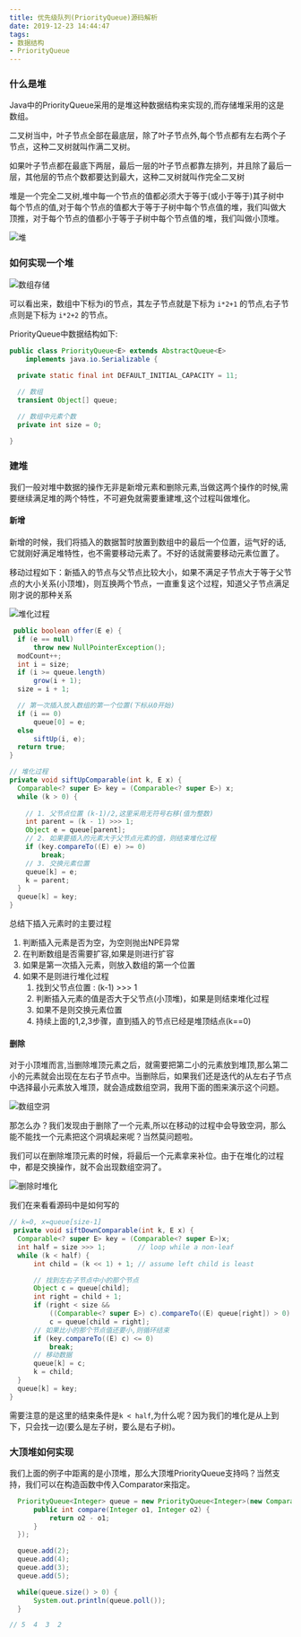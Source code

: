 ```yaml
---
title: 优先级队列(PriorityQueue)源码解析
date: 2019-12-23 14:44:47
tags:
- 数据结构
- PriorityQueue
---
```


### 什么是堆

Java中的PriorityQueue采用的是堆这种数据结构来实现的,而存储堆采用的这是数组。

二叉树当中，叶子节点全部在最底层，除了叶子节点外,每个节点都有左右两个子节点，这种二叉树就叫作满二叉树。

如果叶子节点都在最底下两层，最后一层的叶子节点都靠左排列，并且除了最后一层，其他层的节点个数都要达到最大，这种二叉树就叫作完全二叉树

堆是一个完全二叉树,堆中每一个节点的值都必须大于等于(或小于等于)其子树中每个节点的值,对于每个节点的值都大于等于子树中每个节点值的堆，我们叫做大顶推，对于每个节点的值都小于等于子树中每个节点值的堆，我们叫做小顶堆。

![堆](/images/java/big-small-heap.png)

<!--more-->

### 如何实现一个堆

![数组存储](/images/java/store-heap.png)

可以看出来，数组中下标为i的节点，其左子节点就是下标为 `i*2+1` 的节点,右子节点则是下标为 `i*2+2` 的节点。

PriorityQueue中数据结构如下:

```java
public class PriorityQueue<E> extends AbstractQueue<E>
    implements java.io.Serializable {
  
  private static final int DEFAULT_INITIAL_CAPACITY = 11;

  // 数组
  transient Object[] queue;

  // 数组中元素个数
  private int size = 0;

}

```

### 建堆

我们一般对堆中数据的操作无非是新增元素和删除元素,当做这两个操作的时候,需要继续满足堆的两个特性，不可避免就需要重建堆,这个过程叫做堆化。


#### 新增

新增的时候，我们将插入的数据暂时放置到数组中的最后一个位置，运气好的话,它就刚好满足堆特性，也不需要移动元素了。不好的话就需要移动元素位置了。

移动过程如下：新插入的节点与父节点比较大小，如果不满足子节点大于等于父节点的大小关系(小顶堆)，则互换两个节点，一直重复这个过程，知道父子节点满足刚才说的那种关系

![堆化过程](/images/java/heapify.png)

```java
 public boolean offer(E e) {
  if (e == null)
      throw new NullPointerException();
  modCount++;
  int i = size;
  if (i >= queue.length)
      grow(i + 1);
  size = i + 1;

  // 第一次插入放入数组的第一个位置(下标从0开始)
  if (i == 0)
      queue[0] = e;
  else
      siftUp(i, e);
  return true;
}

// 堆化过程
private void siftUpComparable(int k, E x) {
  Comparable<? super E> key = (Comparable<? super E>) x;
  while (k > 0) {
    
    // 1. 父节点位置 (k-1)/2,这里采用无符号右移(值为整数)
    int parent = (k - 1) >>> 1;
    Object e = queue[parent];
    // 2. 如果要插入的元素大于父节点元素的值，则结束堆化过程
    if (key.compareTo((E) e) >= 0)
        break;
    // 3. 交换元素位置
    queue[k] = e;
    k = parent;
  }
  queue[k] = key;
}
```

总结下插入元素时的主要过程

1. 判断插入元素是否为空，为空则抛出NPE异常
2. 在判断数组是否需要扩容,如果是则进行扩容
3. 如果是第一次插入元素，则放入数组的第一个位置
4. 如果不是则进行堆化过程
    1. 找到父节点位置 : (k-1) >>> 1
    2. 判断插入元素的值是否大于父节点(小顶堆)，如果是则结束堆化过程 
    3. 如果不是则交换元素位置
    4. 持续上面的1,2,3步骤，直到插入的节点已经是堆顶结点(k==0)

#### 删除

对于小顶堆而言,当删除堆顶元素之后，就需要把第二小的元素放到堆顶,那么第二小的元素就会出现在左右子节点中。当删除后，如果我们还是迭代的从左右子节点中选择最小元素放入堆顶，就会造成数组空洞，我用下面的图来演示这个问题。

![数组空洞](/images/java/array-holes.png)

那怎么办？我们发现由于删除了一个元素,所以在移动的过程中会导致空洞，那么能不能找一个元素把这个洞填起来呢？当然莫问题啦。

我们可以在删除堆顶元素的时候，将最后一个元素拿来补位。由于在堆化的过程中，都是交换操作，就不会出现数组空洞了。

![删除时堆化](/images/java/heapify-when-remove.png)

我们在来看看源码中是如何写的

```java
// k=0, x=queue[size-1]
 private void siftDownComparable(int k, E x) {
  Comparable<? super E> key = (Comparable<? super E>)x;
  int half = size >>> 1;        // loop while a non-leaf
  while (k < half) {
      int child = (k << 1) + 1; // assume left child is least

      // 找到左右子节点中小的那个节点
      Object c = queue[child];
      int right = child + 1;
      if (right < size &&
          ((Comparable<? super E>) c).compareTo((E) queue[right]) > 0)
          c = queue[child = right];
      // 如果比小的那个节点值还要小,则循环结束
      if (key.compareTo((E) c) <= 0)
          break;
      // 移动数据
      queue[k] = c;
      k = child;
  }
  queue[k] = key;
}
```

需要注意的是这里的结束条件是`k < half`,为什么呢？因为我们的堆化是从上到下，只会找一边(要么是左子树，要么是右子树)。

### 大顶堆如何实现

我们上面的例子中距离的是小顶堆，那么大顶堆PriorityQueue支持吗？当然支持，我们可以在构造函数中传入Comparator来指定。

```java
  PriorityQueue<Integer> queue = new PriorityQueue<Integer>(new Comparator<Integer>() {
      public int compare(Integer o1, Integer o2) {
          return o2 - o1;
      }
  });

  queue.add(2);
  queue.add(4);
  queue.add(3);
  queue.add(5);

  while(queue.size() > 0) {
      System.out.println(queue.poll());
  }

// 5  4  3  2

```

